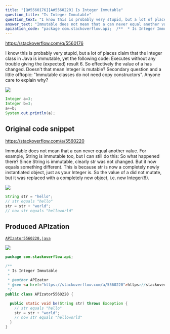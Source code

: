 ```yaml
---
title: "[Q#5560176][A#5560220] Is Integer Immutable"
question_title: "Is Integer Immutable"
question_text: "I know this is probably very stupid, but a lot of places claim that the Integer class in Java is immutable, yet the following code: Executes without any trouble giving the (expected) result 6. So effectively the value of a has changed. Doesn't that mean Integer is mutable? Secondary question and a little offtopic: \"Immutable classes do not need copy constructors\". Anyone care to explain why?"
answer_text: "Immutable does not mean that a can never equal another value. For example, String is immutable too, but I can still do this: So what happened there? Since String is immutable, clearly str was not changed. But it now equals something different. This is because str is now a completely newly instantiated object, just as your Integer is. So the value of a did not mutate, but it was replaced with a completely new object, i.e. new Integer(6)."
apization_code: "package com.stackoverflow.api;  /**  * Is Integer Immutable  *  * @author APIzator  * @see <a href=\"https://stackoverflow.com/a/5560220\">https://stackoverflow.com/a/5560220</a>  */ public class APIzator5560220 {    public static void be(String str) throws Exception {     // str equals \"hello\"     str = str + \"world\";     // now str equals \"helloworld\"   } }"
---
```


https://stackoverflow.com/q/5560176

I know this is probably very stupid, but a lot of places claim that the Integer class in Java is immutable, yet the following code:
Executes without any trouble giving the (expected) result 6. So effectively the value of a has changed. Doesn&#x27;t that mean Integer is mutable?
Secondary question and a little offtopic: &quot;Immutable classes do not need copy constructors&quot;. Anyone care to explain why?


<div class="code-logo"><img src="/stackoverflow.png" /></div>

```java
Integer a=3;
Integer b=3;
a+=b;
System.out.println(a);
```


## Original code snippet

https://stackoverflow.com/a/5560220

Immutable does not mean that a can never equal another value. For example, String is immutable too, but I can still do this:
So what happened there? Since String is immutable, clearly str was not changed. But it now equals something different. This is because str is now a completely newly instantiated object, just as your Integer is. So the value of a did not mutate, but it was replaced with a completely new object, i.e. new Integer(6).

<div class="code-logo"><img src="/stackoverflow.png" /></div>

```java
String str = "hello";
// str equals "hello"
str = str + "world";
// now str equals "helloworld"
```

## Produced APIzation

[`APIzator5560220.java`](https://github.com/blind-papers/apization-temp-data/raw/main/search/APIzator5560220.java)

<div class="code-logo"><img src="/apizator.png" /></div>

```java
package com.stackoverflow.api;

/**
 * Is Integer Immutable
 *
 * @author APIzator
 * @see <a href="https://stackoverflow.com/a/5560220">https://stackoverflow.com/a/5560220</a>
 */
public class APIzator5560220 {

  public static void be(String str) throws Exception {
    // str equals "hello"
    str = str + "world";
    // now str equals "helloworld"
  }
}

```